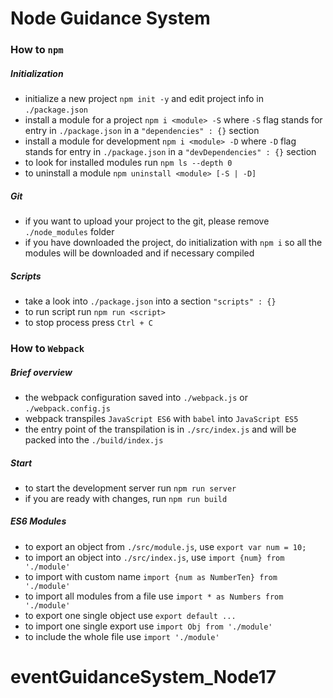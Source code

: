 # Node Guidance System

### How to `npm`

##### Initialization
- initialize a new project `npm init -y` and edit project info in `./package.json`
- install a module for a project `npm i <module> -S` where `-S` flag stands for entry in `./package.json` in a `"dependencies" : {}` section
- install a module for development `npm i <module> -D` where `-D` flag stands for entry in `./package.json` in a `"devDependencies" : {}` section
- to look for installed modules run `npm ls --depth 0`
- to uninstall a module `npm uninstall <module> [-S | -D]`

##### Git
- if you want to upload your project to the git, please remove `./node_modules` folder
- if you have downloaded the project, do initialization with `npm i` so all the modules will be downloaded and if necessary compiled

##### Scripts
- take a look into `./package.json` into a section `"scripts" : {}`
- to run script run `npm run <script>`
- to stop process press `Ctrl + C`

### How to `Webpack`

##### Brief overview
- the webpack configuration saved into `./webpack.js` or `./webpack.config.js`
- webpack transpiles `JavaScript ES6` with `babel` into `JavaScript ES5`
- the entry point of the transpilation is in `./src/index.js` and will be packed into the `./build/index.js`

##### Start
- to start the development server run `npm run server`
- if you are ready with changes, run `npm run build`

##### ES6 Modules
- to export an object from `./src/module.js`, use `export var num = 10;`
- to import an object into `./src/index.js`, use `import {num} from './module'`
- to import with custom name `import {num as NumberTen} from './module'`
- to import all modules from a file use `import * as Numbers from './module'`
- to export one single object use `export default ...`
- to import one single export use `import Obj from './module'`
- to include the whole file use `import './module'`
# eventGuidanceSystem_Node17
